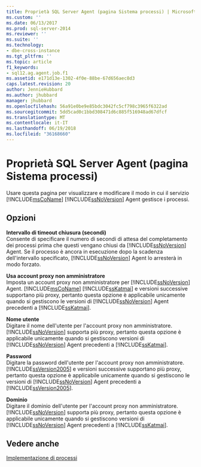 ```yaml
---
title: Proprietà SQL Server Agent (pagina Sistema processi) | Microsoft Docs
ms.custom: ''
ms.date: 06/13/2017
ms.prod: sql-server-2014
ms.reviewer: ''
ms.suite: ''
ms.technology:
- dbe-cross-instance
ms.tgt_pltfrm: ''
ms.topic: article
f1_keywords:
- sql12.ag.agent.job.f1
ms.assetid: e171d13e-1302-4f0e-88be-67d656aec8d3
caps.latest.revision: 20
author: JennieHubbard
ms.author: jhubbard
manager: jhubbard
ms.openlocfilehash: 56a91e0be9e85bdc3042fc5cf798c3965f6322ad
ms.sourcegitcommit: 5dd5cad0c1bbd308471d6c885f516948ad67dfcf
ms.translationtype: MT
ms.contentlocale: it-IT
ms.lasthandoff: 06/19/2018
ms.locfileid: "36168660"
---
```

# <a name="sql-server-agent-properties-job-system-page"></a>Proprietà SQL Server Agent (pagina Sistema processi)
  Usare questa pagina per visualizzare e modificare il modo in cui il servizio [!INCLUDE[msCoName](../../includes/msconame-md.md)] [!INCLUDE[ssNoVersion](../../includes/ssnoversion-md.md)] Agent gestisce i processi.  
  
## <a name="options"></a>Opzioni  
 **Intervallo di timeout chiusura (secondi)**  
 Consente di specificare il numero di secondi di attesa del completamento dei processi prima che questi vengano chiusi da [!INCLUDE[ssNoVersion](../../includes/ssnoversion-md.md)] Agent. Se il processo è ancora in esecuzione dopo la scadenza dell'intervallo specificato, [!INCLUDE[ssNoVersion](../../includes/ssnoversion-md.md)] Agent lo arresterà in modo forzato.  
  
 **Usa account proxy non amministratore**  
 Imposta un account proxy non amministratore per [!INCLUDE[ssNoVersion](../../includes/ssnoversion-md.md)] Agent. [!INCLUDE[msCoName](../../includes/msconame-md.md)] [!INCLUDE[ssKatmai](../../includes/sskatmai-md.md)] e versioni successive supportano più proxy, pertanto questa opzione è applicabile unicamente quando si gestiscono le versioni di [!INCLUDE[ssNoVersion](../../includes/ssnoversion-md.md)] Agent precedenti a [!INCLUDE[ssKatmai](../../includes/sskatmai-md.md)].  
  
 **Nome utente**  
 Digitare il nome dell'utente per l'account proxy non amministratore. [!INCLUDE[ssNoVersion](../../includes/ssnoversion-md.md)] supporta più proxy, pertanto questa opzione è applicabile unicamente quando si gestiscono versioni di [!INCLUDE[ssNoVersion](../../includes/ssnoversion-md.md)] Agent precedenti a [!INCLUDE[ssKatmai](../../includes/sskatmai-md.md)].  
  
 **Password**  
 Digitare la password dell'utente per l'account proxy non amministratore. [!INCLUDE[ssVersion2005](../../includes/ssversion2005-md.md)] e versioni successive supportano più proxy, pertanto questa opzione è applicabile unicamente quando si gestiscono le versioni di [!INCLUDE[ssNoVersion](../../includes/ssnoversion-md.md)] Agent precedenti a [!INCLUDE[ssVersion2005](../../includes/ssversion2005-md.md)].  
  
 **Dominio**  
 Digitare il dominio dell'utente per l'account proxy non amministratore. [!INCLUDE[ssNoVersion](../../includes/ssnoversion-md.md)] supporta più proxy, pertanto questa opzione è applicabile unicamente quando si gestiscono versioni di [!INCLUDE[ssNoVersion](../../includes/ssnoversion-md.md)] Agent precedenti a [!INCLUDE[ssKatmai](../../includes/sskatmai-md.md)].  
  
## <a name="see-also"></a>Vedere anche  
 [Implementazione di processi](implement-jobs.md)  
  
  
